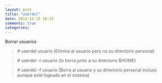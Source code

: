 ```yaml
---
layout: post
title: "userdel"
date: 2013-12-15 16:15
comments: true
categories: 
---
```

Borrar usuarios 

>\# userdel usuario (Elimina al usuario pero no su directorio personal)

>\# userdel -r usuario (lo borra junto a su directorio $HOME)

>\# userdel -f usuario (Borra al usuario y su directorio personal incluso aunque esté logeado en el sistema)

